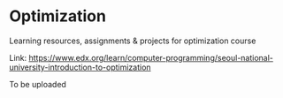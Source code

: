 # Optimization
Learning resources, assignments &amp; projects for optimization course

Link: https://www.edx.org/learn/computer-programming/seoul-national-university-introduction-to-optimization

To be uploaded
